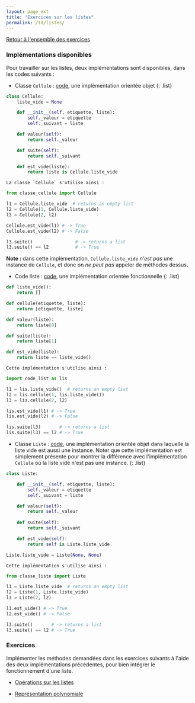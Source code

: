 ```yaml
---
layout: page_ext
title: "Exercices sur les listes"
permalink: /td/listes/
---
```


[Retour à l'ensemble des exercices](../)

### Implémentations disponibles

Pour travailler sur les listes, deux implémentations sont disponibles,
dans les codes suivants :

- Classe `Cellule` : [code](./classe_cellule.py), une implémentation
  orientée objet
{: .list}

```python
class Cellule:
    liste_vide = None

    def __init__(self, etiquette, liste):
        self._valeur = etiquette
        self._suivant = liste

    def valeur(self):
        return self._valeur

    def suite(self):
        return self._suivant

    def est_vide(liste):
        return liste is Cellule.liste_vide
```

    La classe `Cellule` s'utilise ainsi :

```python
from classe_cellule import Cellule

l1 = Cellule.liste_vide  # returns an empty list
l2 = Cellule(1, Cellule.liste_vide)
l3 = Cellule(2, l2)

Cellule.est_vide(l1) # -> True
Cellule.est_vide(l2) # -> False

l3.suite()                # -> returns a list
l3.suite() == l2          # -> True
```

**Note :** dans cette implémentation, `Cellule.liste_vide` *n'est pas* une
instance de `Cellule`, et donc on *ne peut pas* appeler de méthodes
dessus.

- Code liste : [code](./code_liste.py), une implémentation orientée
fonctionnelle
{: .list}

```python
def liste_vide():
    return []

def cellule(etiquette, liste):
    return [etiquette, liste]

def valeur(liste):
    return liste[0]

def suite(liste):
    return liste[1]

def est_vide(liste):
    return liste == liste_vide()
```

    Cette implémentation s'utilise ainsi :

```python
import code_list as lis

l1 = lis.liste_vide()  # returns an empty list
l2 = lis.cellule(1, lis.liste_vide())
l3 = lis.cellule(2, l2)

lis.est_vide(l1) # -> True
lis.est_vide(l2) # -> False

lis.suite(l3)       # -> returns a list
lis.suite(l3) == l2 # -> True
```

- Classe `Liste` : [code](./classe_liste.py), une implémentation
  orientée objet dans laquelle la liste vide est aussi une
  instance. Noter que cette implémentation est simplement présente
  pour montrer la différence avec l'implémentation `Cellule` où la
  liste vide n'est pas une instance.
{: .list}

```python
class Liste:

    def __init__(self, etiquette, liste):
        self._valeur = etiquette
        self._suivant = liste

    def valeur(self): 
        return self._valeur
    
    def suite(self): 
        return self._suivant

    def est_vide(self):
        return self is Liste.liste_vide

Liste.liste_vide = Liste(None, None)
```

    Cette implémentation s'utilise ainsi :


```python
from classe_liste import Liste

l1 = Liste.liste_vide  # returns an empty list
l2 = Liste(1, Liste.liste_vide)
l3 = Liste(2, l2)

l1.est_vide() # -> True
l2.est_vide() # -> False

l3.suite()       # -> returns a list
l3.suite() == l2 # -> True
```


### Exercices

Implémenter les méthodes demandées dans les exercices suivants à
l'aide des deux implémentations précédentes, pour bien intégrer le
fonctionnement d'une liste.

- [Opérations sur les listes](./operations/)

- [Représentation polynomiale](./polynome/)

